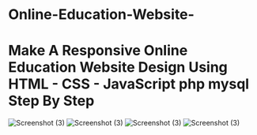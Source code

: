 # Online-Education-Website-

# Make A Responsive Online Education Website Design Using HTML - CSS - JavaScript php mysql Step By Step

![Screenshot (3)](https://user-images.githubusercontent.com/64534110/174070195-e472d239-a09c-40dc-ad79-4c0bf4e1a875.png)
![Screenshot (3)](https://user-images.githubusercontent.com/64534110/174070208-58da2918-9d24-48d5-a3c2-d92dde16a2d6.png)
![Screenshot (3)](https://user-images.githubusercontent.com/64534110/174070214-af105e2f-ef5d-486f-958b-7fe98bf4dd2a.png)
![Screenshot (3)](https://user-images.githubusercontent.com/64534110/174070242-43a6cbd3-d134-40e4-830f-f81e620a8c98.png)

